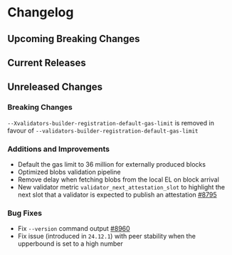 # Changelog

## Upcoming Breaking Changes

## Current Releases

## Unreleased Changes

### Breaking Changes
`--Xvalidators-builder-registration-default-gas-limit` is removed in favour of `--validators-builder-registration-default-gas-limit`

### Additions and Improvements
- Default the gas limit to 36 million for externally produced blocks
- Optimized blobs validation pipeline
- Remove delay when fetching blobs from the local EL on block arrival
- New validator metric `validator_next_attestation_slot` to highlight the next slot that a validator is expected to publish an attestation [#8795](https://github.com/Consensys/teku/issues/8795)

### Bug Fixes
- Fix `--version` command output [#8960](https://github.com/Consensys/teku/issues/8960)
- Fix issue (introduced in `24.12.1`) with peer stability when the upperbound is set to a high number